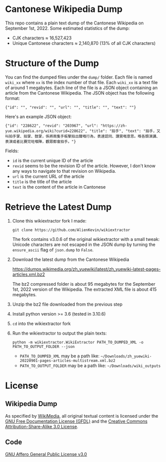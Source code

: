 # Cantonese Wikipedia Dump

This repo contains a plain text dump of the Cantonese Wikipedia on September 1st, 2022. Some estimated statistics of the dump:
* CJK characters ≈ 16,527,423
* Unique Cantonese characters ≈ 2,140,870 (13% of all CJK characters)

# Structure of the Dump

You can find the dumped files under the `dump/` folder. Each file is named `wiki_xx` where `xx` is the index number of that file. Each `wiki_xx` is a text file of around 1 megabytes. Each line of the file is a JSON object containing an article from the Cantonese Wikipedia. The JSON object has the following format:
```
{"id": "", "revid": "", "url": "", "title": "", "text": ""}
```

Here's an example JSON object:
```
{"id": "228622", "revid": "203967", "url": "https://zh-yue.wikipedia.org/wiki?curid=228622", "title": "拍手", "text": "拍手，又叫拍手掌、拍掌、鼓掌，係將兩隻手板擊拍出聲嘅行為，表達認同、讚賞嘅意思。喺各類演講、表演或者比賽完咗嗰陣，觀眾都會拍手。"}
```

Fields:
* `id` is the current unique ID of the article
* `revid` seems to be the revision ID of the article. However, I don't know any ways to navigate to that revision on Wikipedia.
* `url` is the current URL of the article
* `title` is the title of the article
* `text` is the content of the article in Cantonese

# Retrieve the Latest Dump

1. Clone this wikiextractor fork I made:
	```
	git clone https://github.com/AlienKevin/wikiextractor
	```
	The fork contains v3.0.6 of the original wikiextractor with a small tweak: Unicode characters are not escaped in the JSON dump by turning the `ensure_ascii` flag of `json.dump` to `False`.

2. Download the latest dump from the Cantonese Wikipedia

	https://dumps.wikimedia.org/zh_yuewiki/latest/zh_yuewiki-latest-pages-articles.xml.bz2

	The bz2 compressed folder is about 95 megabytes for the September 1st, 2022 version of the Wikipedia.
	The extracted XML file is about 415 megabytes.

3. Unzip the bz2 file downloaded from the previous step

4. Install python version >= 3.6 (tested in 3.10.6)

5. `cd` into the wikiextractor fork

6. Run the wikiextractor to output the plain texts:
	```
	python -m wikiextractor.WikiExtractor PATH_TO_DUMPED_XML -o PATH_TO_OUTPUT_FOLDER --json
	```
	* `PATH_TO_DUMPED_XML` may be a path like: `~/Downloads/zh_yuewiki-20220901-pages-articles-multistream.xml.bz2`
	* `PATH_TO_OUTPUT_FOLDER` may be a path like: `~/Downloads/wiki_outputs`

# License

## Wikipedia Dump
As specified by [WikiMedia](https://dumps.wikimedia.org/legal.html), all original textual content is licensed under the [GNU Free Documentation License (GFDL)](https://www.gnu.org/licenses/fdl-1.3.html) and the [Creative Commons Attribution-Share-Alike 3.0 License](https://creativecommons.org/licenses/by-sa/3.0/).

## Code
[GNU Affero General Public License v3.0](https://github.com/attardi/wikiextractor/blob/master/LICENSE)
